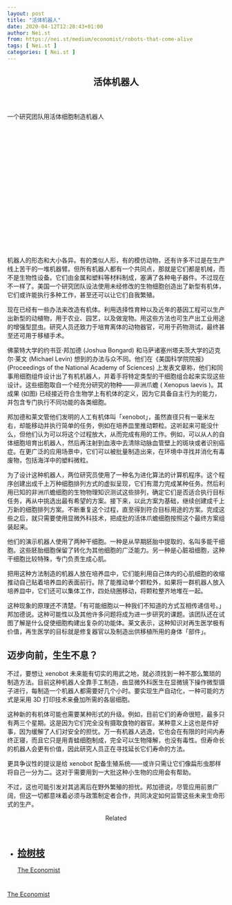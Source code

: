 ```yaml
---
layout: post
title: "活体机器人"
date: 2020-04-12T12:28:43+01:00
author: Nei.st
from: https://nei.st/medium/economist/robots-that-come-alive
tags: [ Nei.st ]
categories: [ Nei.st ]
---
```


<article class="post-18861 post type-post status-publish format-standard hentry category-economist" id="post-18861"> <header class="page-header medium Archives"><div class="page-header__image"></div><div class="page-header__content"><h1 class="page-title text-align-center">活体机器人</h1></div> </header><div class="entry-content aesop-entry-content" id="post-18861-content"><link as="font" crossorigin="anonymous" href="//cdn.jsdelivr.net/gh/0nd1jyU39XQ/_/glyph/font-face/0uIzqoZjSuJfvSBnvgXTcApMtcVhMcpr.woff" rel="preload" type="font/woff"/><link as="font" crossorigin="anonymous" href="//cdn.jsdelivr.net/gh/0nd1jyU39XQ/_/glyph/font-face/1sTnSLZWDKucPX6SAk.woff" rel="preload" type="font/woff"/><p class="blog-post__description">一个研究团队用活体细胞制造机器人​​​</p><span id="more-18861"></span><div class="navigation__primary-inner"> <a class="economist__link-logo" href="//nei.st/medium/economist"></a></div><div class="container img component-image"><div class="aspectRatioPlaceholder" style="padding-bottom:56.25%;height: 0;"><div class="progressiveMedia" data-height="720" data-width="1280"> <img alt="" class="progressiveMedia-image" data-src="https://cdn.jsdelivr.net/gh/0nd1jyU39XQ/_/img/1/20200118_STP004_0.jpg" src="https://cdn.jsdelivr.net/gh/0nd1jyU39XQ/_/img/1/20200118_STP004_0.jpg"/></div></div></div><p>机器人的形态和大小各异。有的类似人形，有的模仿动物，还有许多不过是在生产线上苦干的一堆机器臂。但所有机器人都有一个共同点，那就是它们都是机械，而不是生物性设备。它们由金属和塑料等材料制成，塞满了各种电子器件。不过现在不一样了。美国一个研究团队设法使用未经修改的生物细胞创造出了新型有机体，它们或许能执行多种工作，甚至还可以让它们自我繁殖。</p><p>现在已经有一些办法来改造有机体。利用选择性育种以及近年的基因工程可以生产出新型的动植物，用于农业、园艺，以及做宠物。用这些方法也可生产出工业用途的增强型昆虫。研究人员还致力于培育离体的动物器官，可用于药物测试，最终甚至还可用于移植手术。</p><p>佛蒙特大学的约书亚·邦加德 (Joshua Bongard) 和马萨诸塞州塔夫茨大学的迈克尔·莱文 (Michael Levin) 想到的办法与众不同。他们在《美国科学院院报》(Proceedings of the National Academy of Sciences) 上发表文章称，他们和同事用细胞组件设计出了有机机器人，并着手将特定类型的干细胞组合起来实现这些设计。这些细胞取自一个经充分研究的物种——非洲爪蟾 ( Xenopus laevis )。其成果 (如图) 已经接近符合生物学上有机体的定义，因为它具备自主行为的能力，并包含专门执行不同功能的各类细胞。</p><p>邦加德和莱文管他们发明的人工有机体叫「xenobot」，虽然直径只有一毫米左右，却能移动并执行简单的任务，例如在培养皿里推动颗粒。这听起来可能没什么，但他们认为可以将这个过程放大，从而完成有用的工作。例如，可以从人的自体细胞培育出机器人，然后再注射到血液中去清除动脉血管壁上的斑块或者识别癌症。在更广泛的应用场景中，它们可以被批量制造出来，在环境中寻找并消化有毒废物，包括海洋中的塑料微粒。</p><p>为了设计这种机器人，两位研究员使用了一种名为进化算法的计算机程序。这个程序创建出成千上万种细胞排列方式的虚拟呈现，它们有潜力完成某种任务。然后利用已知的非洲爪蟾细胞的生物物理知识测试这些排列，确定它们是否适合执行目标任务，再从中挑选出最有希望的方案。接下来，以此方案为基础，继续创建成千上万新的细胞排列方案。不断重复这个过程，直至得到符合目标用途的方案。完成这些之后，就只需要使用显微外科技术，把成批的活体爪蟾细胞按照这个最终方案组装起来。</p><div class="code-block code-block-1" style="margin: 8px 0; clear: both;"><div class="container ads_KbHEVhh8Rw"><div class="card card--blog post-sidebar"><div class="card-body"><div class="logo_ngcontent-kty-0"> </div><div class="iframe-blocker U6XAMK63Vh00WqvF2BacIQ"><div class="background-h60B"> </div><div class="WumZiPCS4MeMw4pxQ"> </div></div></div><div class="card-footer"><div class="card-footer-wrapper" layout="row bottom-left"></div></div></div></div></div><p>他们的演示机器人使用了两种干细胞。一种是从早期胚胎中提取的，名叫多能干细胞。这些胚胎细胞保留了转化为其他细胞的广泛能力。另一种是心脏祖细胞，这种干细胞比较特殊，专门负责生成心肌。</p><p>把用这种方法制造的机器人放在培养皿中，它们能利用自己体内的心肌细胞的收缩推动自己贴着培养皿的表面前行。除了能推动单个颗粒外，如果将一群机器人放入培养皿中，它们还可以集体工作，四处绕圈移动，将颗粒整齐地堆在一起。</p><p>这种现象的原理还不清楚。「有可能细胞以一种我们不知道的方式互相传递信号。」邦加德说。这种可能性以及其他许多问题将成为进一步研究的课题。该团队还在试图了解是什么促使细胞构建出复杂的功能体。莱文表示，这种知识对再生医学极有价值，再生医学的目标就是修复器官以及制造出供移植所用的身体「部件」。</p><h2>迈步向前，生生不息？</h2><p>不过，要想让 xenobot 未来能有切实的用武之地，就必须找到一种不那么繁琐的制造方法。目前这种机器人全靠手工制造，由显微外科医生在显微镜下操作微型镊子进行，每制造一个机器人都需要好几个小时。要实现生产自动化，一种可能的方式是采用 3D 打印技术来叠加所需的各层细胞。</p><p>这种新的有机体可能也需要某种形式的升级。例如，目前它们的寿命很短，最多只有两三个星期。这是因为它们完全没有摄取食物的器官。某种意义上这也是件好事，因为缓解了人们对安全的担忧。万一有机器人逃逸，它也会在有限的时间内寿终正寝，而且它只是用青蛙细胞制成，完全可以生物降解，也没有毒性。但寿命长的机器人会更有价值，因此研究人员正在寻找延长它们寿命的方法。</p><p>更具争议性的提议是给 xenobot 配备生殖系统——或许只需让它们像扁形虫那样将自己一分为二。这对于需要用到一大批这种小生物的应用会有帮助。</p><div class="code-block code-block-1" style="margin: 8px 0; clear: both;"><div class="container ads_KbHEVhh8Rw"><div class="card card--blog post-sidebar"><div class="card-body"><div class="logo_ngcontent-kty-0"> </div><div class="iframe-blocker U6XAMK63Vh00WqvF2BacIQ"><div class="background-h60B"> </div><div class="WumZiPCS4MeMw4pxQ"> </div></div></div><div class="card-footer"><div class="card-footer-wrapper" layout="row bottom-left"></div></div></div></div></div><p>​不过，这也可能引发对其逃离后在野外繁殖的担忧。邦加德说，尽管应用前景广阔，但这一切都意味着必须与政策制定者合作，共同决定如何监管这些未来生命形式的生产。</p><section class="jsx-1092709871 collection"> <header class="jsx-1092709871 container"> <span class="jsx-65431776 text-icon text-right size-md spacing-xxtight weight-medium"> <span class="jsx-65431776 text"><span class="jsx-1092709871">Related</span></span></span> </header><ul class="jsx-1092709871 collection-list"><li class="jsx-1092709871"> <section class="jsx-2013367371 container"><div class="jsx-2013367371 content no-cover type-collection"><div class="jsx-2013367371 left"> <a class="jsx-2013367371" href="https://nei.st/medium/economist/pick-a-stick"><h2 class="jsx-2996311878 sidebar">捡树枝</h2></a> <footer class="jsx-2917334530 actions"><div class="jsx-2917334530 left"> <span class="jsx-2917334530 space-right"> <section class="jsx-1911640393"> <a class="jsx-1911640393 container text-normal spacing-xtight text-small" href="https://nei.st/medium/economist"><div aria-hidden="true" class="jsx-2557283682 avatar xxsmall" style="background-color: rgb(227, 18, 11)"></div><span class="jsx-1911640393 name">The Economist</span></a> </section></span></div> </footer></div></div> </section></li></ul> </section><div class="container ag ah"><div class="fe n el"><a class="dt du bn bo bp bq br bs bt bu dv dw bx by dx dy" href="https://nei.st/medium/economist?source=https://www.economist.com/science-and-technology/2020/01/16/a-research-team-builds-robots-from-living-cells" rel="noopener noreferrer nofollow"><div class="c ff fg ag ah fh el fi fj ce fk fl fm fn fo fp fq fr fs ft fu"><div class="bs em en eo ep eq fv ah fw fg ag bm eu fx q fy fz p ac"></div></div></a></div></div><div class="code-block code-block-2" style="margin: 8px 0; clear: both;"> <br/><div class="container ads_KbHEVhh8Rw"><div class="card card--blog post-sidebar"><div class="card-body"><div class="logo_ngcontent-kty-0"> </div><div class="iframe-blocker U6XAMK63Vh00WqvF2BacIQ"><div class="background-h60B"> </div><div class="WumZiPCS4MeMw4pxQ"> </div></div></div><div class="card-footer"><div class="card-footer-wrapper" layout="row bottom-left"></div></div></div></div></div></div> <footer class="entry-footer"><div class="categories icon-link"><a href="https://nei.st/category/medium/economist" rel="category tag">The Economist</a></div> </footer> </article>
